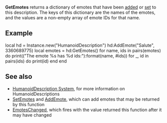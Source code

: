 **GetEmotes** returns a dictionary of emotes that have been [added](https://developer.roblox.com/en-us/api-reference/function/HumanoidDescription/AddEmote) or [set](https://developer.roblox.com/en-us/api-reference/function/HumanoidDescription/SetEmotes) to this description. The keys of this dictionary are the names of the emotes, and the values are a non-empty array of emote IDs for that name.

Example
-------

local hd = Instance.new("HumanoidDescription")
hd:AddEmote("Salute", 3360689775)
local emotes = hd:GetEmotes()
for name, ids in pairs(emotes) do
    print(("The emote %s has %d ids:"):format(name, #ids))
    for \_, id in pairs(ids) do
        print(id)
    end
end

See also
--------

*   [HumanoidDescription System](https://developer.roblox.com/en-us/articles/humanoiddescription-system), for more information on HumanoidDescriptions
*   [SetEmotes](https://developer.roblox.com/en-us/api-reference/function/HumanoidDescription/SetEmotes) and [AddEmote](https://developer.roblox.com/en-us/api-reference/function/HumanoidDescription/AddEmote), which can add emotes that may be returned by this function
*   [EmotesChanged](https://developer.roblox.com/en-us/api-reference/event/HumanoidDescription/EmotesChanged), which fires with the value returned this function after it may have changed